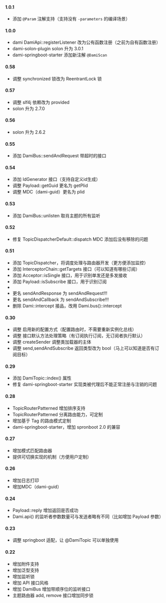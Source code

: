 #### 1.0.1

* 添加 `@Param` 注解支持（支持没有 `-parameters` 的编译场景）

#### 1.0.0

* dami DamiApi::registerListener 改为公有函数注册（之前为自有函数注册）
* dami-solon-plugin solon 升为 3.0.1
* dami-springboot-starter 添加新注解 `@DamiScan`

#### 0.58
* 调整 synchronized 锁改为 ReentrantLock 锁

#### 0.57
* 调整 slf4j 依赖改为 provided
* solon 升为 2.7.0


#### 0.56
* solon 升为 2.6.2

#### 0.55
* 添加 DamiBus::sendAndRequest 带超时的接口

#### 0.54
* 添加 IdGenerator 接口（支持自定义id生成）
* 调整 Payload::getGuid 更名为 getPlid
* 调整 MDC（dami-guid）更名为 plid


#### 0.53
* 添加 DamiBus::unlisten 取肖主题的所有监听

#### 0.52
* 修复 TopicDispatcherDefault::dispatch MDC 添加后没有移除的问题

#### 0.51
* 添加 TopicDispatcher，将调度处理与路由器开发（更方便添加监控）
* 添加 InterceptorChain::getTargets 接口（可以知道有哪些订阅）
* 添加 Acceptor::isSingle 接口，用于识别单发还是多发接收
* 添加 Payload::isSubscribe 接口，用于识别订阅
* 
* 更名 sendAndResponse 为 sendAndRequest!!!
* 更名 sendAndCallback 为 sendAndSubscribe!!!
* 删除 Dami::intercept 接品，改用 Dami.bus()::intercept

#### 0.30

* 调整 启用新的配置方式（配置路由时，不需要重新实例化总线）
* 调整 接口默认方法处理策略（有订阅执行订阅，无订阅者执行默认）
* 调整 createSender 调整类加载器的主体
* 调整 send,sendAndSubscribe 返回类型改为 bool（马上可以知道是否有订阅目标）

#### 0.29

* 添加 DamiTopic::index() 属性
* 修复 dami-springboot-starter 实现类被代理后不能正常注册与注销的问题

#### 0.28

* TopicRouterPatterned 增加排序支持
* TopicRouterPatterned 分离路由能力，可定制
* 增加基于 Tag 的路由模式定制
* dami-springboot-starter，增加 spronboot 2.0 的兼容

#### 0.27

* 增加模式匹配路由器
* 提供可切换实现的机制（方便用户定制）

#### 0.26

* 增加日志打印
* 增加MDC（dami-guid）

#### 0.24

* Payload::reply 增加返回是否成功
* Dami.api() 的监听者参数数量可与发送者略有不同（比如增加 Payload 参数）

#### 0.23

* 调整 springboot 适配，让 @DamiTopic 可以单独使用

#### 0.22

* 增加附件支持
* 增加泛型支持
* 增加监听锁
* 增加 API 接口风格
* 增加 DamiBus 增加带顺序位的监听接口
* 主题路由器 add, remove 接口增加同步锁

